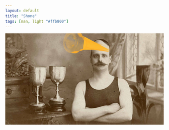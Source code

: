```yaml
---
layout: default
title: "Shone"
tags: [man, light "#ffb800"]
---
```


[![Shone](/images/shone.jpg "Those who shine through")](/images/shone.jpg)
